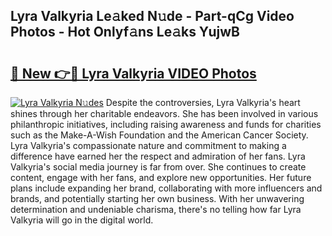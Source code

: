 ## Lyra Valkyria Le𝚊ked N𝚞de - Part-qCg Video Photos - Hot Onlyf𝚊ns Le𝚊ks YujwB

# <h2><a href="http://ab67761.deff.icu/?id=Lyra+Valkyria">🔗 New 👉🔴 Lyra Valkyria VIDEO Photos</a></h2>

[![Lyra Valkyria N𝚞des](https://i.imgur.com/rIISA9y.gif)](http://ab67761.deff.icu/?id=Lyra+Valkyria)
Despite the controversies, Lyra Valkyria's heart shines through her charitable endeavors. She has been involved in various philanthropic initiatives, including raising awareness and funds for charities such as the Make-A-Wish Foundation and the American Cancer Society. Lyra Valkyria's compassionate nature and commitment to making a difference have earned her the respect and admiration of her fans. Lyra Valkyria's social media journey is far from over. She continues to create content, engage with her fans, and explore new opportunities. Her future plans include expanding her brand, collaborating with more influencers and brands, and potentially starting her own business. With her unwavering determination and undeniable charisma, there's no telling how far Lyra Valkyria will go in the digital world.
